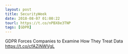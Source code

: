 ```yaml
---
layout: post
title: SecurityWeek
date: 2018-08-07 01:00:22
tourl: https://t.co/nPBX8e3TNP
tags: [GDPR]
---
```

GDPR Forces Companies to Examine How They Treat Data https://t.co/cfAZiNWVgL